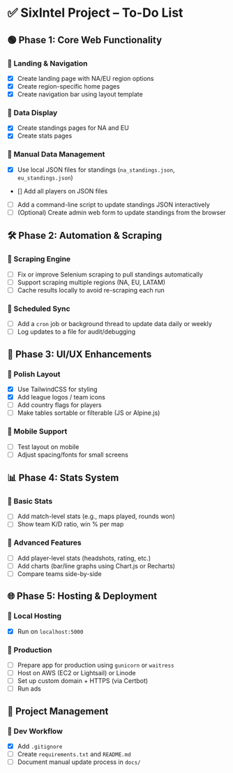 
# ✅ SixIntel Project – To-Do List

## 🟢 Phase 1: Core Web Functionality

### 🔹 Landing & Navigation
- [x] Create landing page with NA/EU region options
- [x] Create region-specific home pages
- [x] Create navigation bar using layout template

### 🔹 Data Display
- [x] Create standings pages for NA and EU
- [x] Create stats pages 

### 🔹 Manual Data Management
- [x] Use local JSON files for standings (`na_standings.json`, `eu_standings.json`)
- [] Add all players on JSON files
- [ ] Add a command-line script to update standings JSON interactively
- [ ] (Optional) Create admin web form to update standings from the browser

## 🛠 Phase 2: Automation & Scraping

### 🔹 Scraping Engine
- [ ] Fix or improve Selenium scraping to pull standings automatically
- [ ] Support scraping multiple regions (NA, EU, LATAM)
- [ ] Cache results locally to avoid re-scraping each run

### 🔹 Scheduled Sync
- [ ] Add a `cron` job or background thread to update data daily or weekly
- [ ] Log updates to a file for audit/debugging

## 🎨 Phase 3: UI/UX Enhancements

### 🔹 Polish Layout
- [x] Use TailwindCSS for styling
- [x] Add league logos / team icons
- [ ] Add country flags for players
- [ ] Make tables sortable or filterable (JS or Alpine.js)

### 🔹 Mobile Support
- [ ] Test layout on mobile
- [ ] Adjust spacing/fonts for small screens

## 📊 Phase 4: Stats System

### 🔹 Basic Stats
- [ ] Add match-level stats (e.g., maps played, rounds won)
- [ ] Show team K/D ratio, win % per map

### 🔹 Advanced Features
- [ ] Add player-level stats (headshots, rating, etc.)
- [ ] Add charts (bar/line graphs using Chart.js or Recharts)
- [ ] Compare teams side-by-side

## 🌐 Phase 5: Hosting & Deployment

### 🔹 Local Hosting
- [x] Run on `localhost:5000`

### 🔹 Production
- [ ] Prepare app for production using `gunicorn` or `waitress`
- [ ] Host on AWS (EC2 or Lightsail) or Linode
- [ ] Set up custom domain + HTTPS (via Certbot)
- [ ] Run ads

## 📝 Project Management

### 🔹 Dev Workflow
- [x] Add `.gitignore`
- [ ] Create `requirements.txt` and `README.md`
- [ ] Document manual update process in `docs/`

